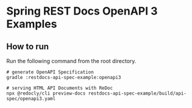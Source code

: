 # Spring REST Docs OpenAPI 3 Examples

## How to run

Run the following command from the root directory.

```shell
# generate OpenAPI Specification
gradle :restdocs-api-spec-example:openapi3

# serving HTML API Documents with ReDoc
npx @redocly/cli preview-docs restdocs-api-spec-example/build/api-spec/openapi3.yaml
```
